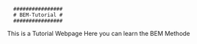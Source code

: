       ################
      # BEM-Tutorial #
      ################

This is a Tutorial Webpage 
Here you can learn the BEM Methode 
